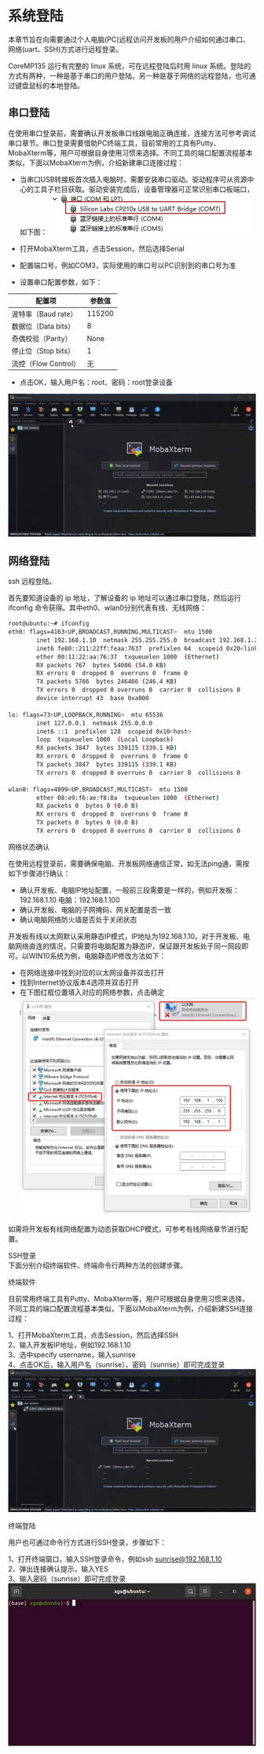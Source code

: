 # 系统登陆

本章节旨在向需要通过个人电脑(PC)远程访问开发板的用户介绍如何通过串口、网络(uart、SSH)方式进行远程登录。

CoreMP135 运行有完整的 linux 系统，可在远程登陆后时用 linux 系统。登陆的方式有两种，一种是基于串口的用户登陆。另一种是基于网络的远程登陆，也可通过键盘鼠标的本地登陆。


## 串口登陆

在使用串口登录前，需要确认开发板串口线跟电脑正确连接，连接方法可参考调试串口章节。串口登录需要借助PC终端工具，目前常用的工具有Putty、MobaXterm等，用户可根据自身使用习惯来选择。不同工具的端口配置流程基本类似，下面以MobaXterm为例，介绍新建串口连接过程：

- 当串口USB转接板首次插入电脑时，需要安装串口驱动。驱动程序可从资源中心的工具子栏目获取。驱动安装完成后，设备管理器可正常识别串口板端口，如下图：
![](./assets/123.png)

- 打开MobaXterm工具，点击Session，然后选择Serial

- 配置端口号，例如COM3，实际使用的串口号以PC识别到的串口号为准

- 设置串口配置参数，如下：

| 配置项 | 参数值 |
| --- | --- |
| 波特率（Baud rate）| 115200 |
| 数据位（Data bits）| 8 |
| 奇偶校验（Parity） | None |
| 停止位（Stop bits） | 1 |
| 流控（Flow Control） | 无 |

- 点击OK，输入用户名：root、密码：root登录设备

![](./assets/image-Uart-Login-cb4e30ecfc90a5beb73624b4fbb8a6c3.gif)


## 网络登陆

ssh 远程登陆。

首先要知道设备的 ip 地址，了解设备的 ip 地址可以通过串口登陆，然后运行 ifconfig 命令获得。其中eth0、wlan0分别代表有线、无线网络：

```bash
root@ubuntu:~# ifconfig
eth0: flags=4163<UP,BROADCAST,RUNNING,MULTICAST>  mtu 1500
        inet 192.168.1.10  netmask 255.255.255.0  broadcast 192.168.1.255
        inet6 fe80::211:22ff:feaa:7637  prefixlen 64  scopeid 0x20<link>
        ether 00:11:22:aa:76:37  txqueuelen 1000  (Ethernet)
        RX packets 767  bytes 54006 (54.0 KB)
        RX errors 0  dropped 0  overruns 0  frame 0
        TX packets 5766  bytes 246466 (246.4 KB)
        TX errors 0  dropped 0 overruns 0  carrier 0  collisions 0
        device interrupt 43  base 0xa000  

lo: flags=73<UP,LOOPBACK,RUNNING>  mtu 65536
        inet 127.0.0.1  netmask 255.0.0.0
        inet6 ::1  prefixlen 128  scopeid 0x10<host>
        loop  txqueuelen 1000  (Local Loopback)
        RX packets 3847  bytes 339115 (339.1 KB)
        RX errors 0  dropped 0  overruns 0  frame 0
        TX packets 3847  bytes 339115 (339.1 KB)
        TX errors 0  dropped 0 overruns 0  carrier 0  collisions 0

wlan0: flags=4099<UP,BROADCAST,MULTICAST>  mtu 1500
        ether 08:e9:f6:ae:f8:8a  txqueuelen 1000  (Ethernet)
        RX packets 0  bytes 0 (0.0 B)
        RX errors 0  dropped 0  overruns 0  frame 0
        TX packets 0  bytes 0 (0.0 B)
        TX errors 0  dropped 0 overruns 0  carrier 0  collisions 0
```

网络状态确认

在使用远程登录前，需要确保电脑、开发板网络通信正常，如无法ping通，需按如下步骤进行确认：

- 确认开发板、电脑IP地址配置，一般前三段需要是一样的，例如开发板：192.168.1.10 电脑：192.168.1.100  
- 确认开发板、电脑的子网掩码、网关配置是否一致  
- 确认电脑网络防火墙是否处于关闭状态  

开发板有线以太网默认采用静态IP模式，IP地址为192.168.1.10。对于开发板、电脑网络直连的情况，只需要将电脑配置为静态IP，保证跟开发板处于同一网段即可。以WIN10系统为例，电脑静态IP修改方法如下：

- 在网络连接中找到对应的以太网设备并双击打开  
- 找到Internet协议版本4选项并双击打开  
- 在下图红框位置填入对应的网络参数，点击确定  
![](./assets/image-20220416110242445-214418c16f2ab38a8e1331a1b632ee0f.png)

如需将开发板有线网络配置为动态获取DHCP模式，可参考有线网络章节进行配置。

SSH登录  
下面分别介绍终端软件、终端命令行两种方法的创建步骤。

终端软件

目前常用终端工具有Putty、MobaXterm等，用户可根据自身使用习惯来选择。不同工具的端口配置流程基本类似，下面以MobaXterm为例，介绍新建SSH连接过程：

1、打开MobaXterm工具，点击Session，然后选择SSH  
2、输入开发板IP地址，例如192.168.1.10  
3、选中specify username，输入sunrise  
4、点击OK后，输入用户名（sunrise）、密码（sunrise）即可完成登录
![](./assets/image-Network-Login-76df2b4924681803a180ab42035a4ecf.gif)


终端登陆

用户也可通过命令行方式进行SSH登录，步骤如下：

1、打开终端窗口，输入SSH登录命令，例如ssh sunrise@192.168.1.10  
2、弹出连接确认提示，输入YES  
3、输入密码（sunrise）即可完成登录  
![](./assets/linux_login_01-5f7ffb3dfa3ddf2b347194dc06bb0108.gif)